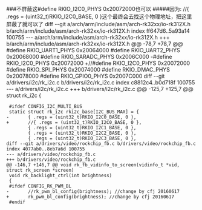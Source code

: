 ###不屏蔽这#define RKIO_I2C0_PHYS          0x20072000也可以
#####因为:
	//{ .regs = (uint32_t)RKIO_I2C0_BASE, 0 }这个最终会去找这个物理地址，把这里屏蔽了就可以了
	diff --git a/arch/arm/include/asm/arch-rk32xx/io-rk312X.h b/arch/arm/include/asm/arch-rk32xx/io-rk312X.h
	index ff647d6..5a93a14 100755
	--- a/arch/arm/include/asm/arch-rk32xx/io-rk312X.h
	+++ b/arch/arm/include/asm/arch-rk32xx/io-rk312X.h
	@@ -78,7 +78,7 @@
	 #define RKIO_UART1_PHYS         0x20064000
	 #define RKIO_UART2_PHYS         0x20068000
	 #define RKIO_SARADC_PHYS        0x2006C000
	-#define RKIO_I2C0_PHYS          0x20072000
	+//#define RKIO_I2C0_PHYS          0x20072000
	 #define RKIO_SPI_PHYS           0x20074000
	 #define RKIO_DMAC_PHYS          0x20078000
	 #define RKIO_GPIO0_PHYS         0x2007C000
	diff --git a/drivers/i2c/rk_i2c.c b/drivers/i2c/rk_i2c.c
	index c8812c4..b0d718f 100755
	--- a/drivers/i2c/rk_i2c.c
	+++ b/drivers/i2c/rk_i2c.c
	@@ -125,7 +125,7 @@ struct rk_i2c {
	 
	 #ifdef CONFIG_I2C_MULTI_BUS
	 static struct rk_i2c rki2c_base[I2C_BUS_MAX] = {
	-       { .regs = (uint32_t)RKIO_I2C0_BASE, 0 },
	+       //{ .regs = (uint32_t)RKIO_I2C0_BASE, 0 },
	        { .regs = (uint32_t)RKIO_I2C1_BASE, 0 },
	        { .regs = (uint32_t)RKIO_I2C2_BASE, 0 },
	        { .regs = (uint32_t)RKIO_I2C3_BASE, 0 },
	diff --git a/drivers/video/rockchip_fb.c b/drivers/video/rockchip_fb.c
	index 4077ab0..8eb7a6d 100755
	--- a/drivers/video/rockchip_fb.c
	+++ b/drivers/video/rockchip_fb.c
	@@ -146,7 +146,7 @@ void rk_fb_vidinfo_to_screen(vidinfo_t *vid, struct rk_screen *screen)
	 void rk_backlight_ctrl(int brightness)
	 {
	 #ifdef CONFIG_RK_PWM_BL
	-       //rk_pwm_bl_config(brightness); //change by cfj 20160617
	+       rk_pwm_bl_config(brightness); //change by cfj 20160617
	 #endif

